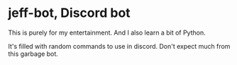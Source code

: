 # jeff-bot, Discord bot

This is purely for my entertainment. And I also learn a bit of Python.

It's filled with random commands to use in discord. Don't expect much from this garbage bot.